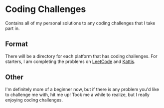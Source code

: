 # Coding Challenges

Contains all of my personal solutions to any coding challenges that I take part in.

## Format

There will be a directory for each platform that has coding challenges. For starters, I am completing the problems on [LeetCode](https://leetcode.com/nemzutkovic/) and [Kattis](https://open.kattis.com/users/nem-zutkovic).

## Other

I'm definitely more of a beginner now, but if there is any problem you'd like to challenge me with, hit me up! Took me a while to realize, but I really enjoying coding challenges.
